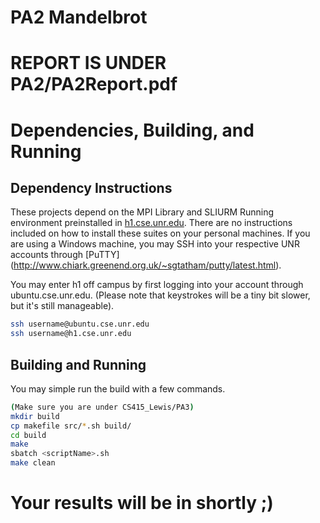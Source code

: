 # PA2 Mandelbrot

# REPORT IS UNDER PA2/PA2Report.pdf
# Dependencies, Building, and Running

## Dependency Instructions
These projects depend on the MPI Library and SLIURM Running environment preinstalled in [h1.cse.unr.edu](h1.cse.unr.edu).  There are no instructions included on how to install these suites on your personal machines.
If you are using a Windows machine, you may SSH into your respective UNR accounts through [PuTTY] (http://www.chiark.greenend.org.uk/~sgtatham/putty/latest.html).

You may enter h1 off campus by first logging into your account through ubuntu.cse.unr.edu.  (Please note that keystrokes will be a tiny bit slower, but it's still manageable).
```bash
ssh username@ubuntu.cse.unr.edu
ssh username@h1.cse.unr.edu
```

## Building and Running
You may simple run the build with a few commands.
```bash
(Make sure you are under CS415_Lewis/PA3)
mkdir build
cp makefile src/*.sh build/
cd build
make
sbatch <scriptName>.sh
make clean
```
# Your results will be in shortly ;)